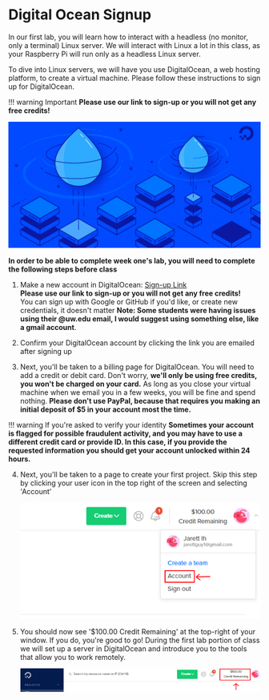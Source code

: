# Digital Ocean Signup

In our first lab, you will learn how to interact with a headless (no monitor, only a terminal) Linux server. We will interact with Linux a lot in this class, as your Raspberry Pi will run only as a headless Linux server.

To dive into Linux servers, we will have you use DigitalOcean, a web hosting platform, to create a virtual machine. Please follow these instructions to sign up for DigitalOcean. 

!!! warning Important
    **Please use our link to sign-up or you will not get any free credits!**

![Digital Ocean logo](../img/do-logo.png)

**In order to be able to complete week one's lab, you will need to complete the following steps before class**



1. Make a new account in DigitalOcean: [Sign-up Link](<https://www.digitalocean.com/?refcode=ffee6ac8dcdb&utm_campaign=Referral_Invite&utm_medium=Referral_Program&utm_source=CopyPaste >)  
   **Please use our link to sign-up or you will not get any free credits!**  
   You can sign up with Google or GitHub if you'd like, or create new credentials, it doesn't matter
   **Note: Some students were having issues using their @uw.edu email, I would suggest using something else, like a gmail account**.
   
2. Confirm your DigitalOcean account by clicking the link you are emailed after signing up

3. Next, you'll be taken to a billing page for DigitalOcean. You will need to add a credit or debit card. Don't worry, **we'll only be using free credits, you won't be charged on your card.** As long as you close your virtual machine when we email you in a few weeks, you will be fine and spend nothing. **Please don't use PayPal, because that requires you making an initial deposit of $5 in your account most the time.**

!!! warning If you're asked to verify your identity
    **Sometimes your account is flagged for possible fraudulent activity, and you may have to use a different credit card or provide ID. In this case, if you provide the requested information you should get your account unlocked within 24 hours.**

4. Next, you'll be taken to a page to create your first project. Skip this step by clicking your user icon in the top right of the screen and selecting 'Account'

   ![Digital Ocean Account View](../img/do-Account.png)

5. You should now see '$100.00 Credit Remaining' at the top-right of your window. If you do, you're good to go! During the first lab portion of class we will set up a server in DigitalOcean and introduce you to the tools that allow you to work remotely.

   ![Digital Ocean Credits](../img/do-credits.png)